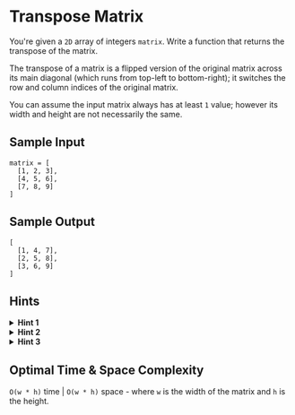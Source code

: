 # Transpose Matrix

You're given a `2D` array of integers `matrix`. Write a function that returns the transpose of the matrix.

The transpose of a matrix is a flipped version of the original matrix across its main diagonal (which runs from top-left to bottom-right); it switches the row and column indices of the original matrix.

You can assume the input matrix always has at least `1` value; however its width and height are not necessarily the same.

## Sample Input

```plaintext
matrix = [
  [1, 2, 3],
  [4, 5, 6],
  [7, 8, 9]
]
```

## Sample Output

```plaintext
[
  [1, 4, 7],
  [2, 5, 8],
  [3, 6, 9]
]
```

## Hints

<details>
<summary><b>Hint 1</b></summary>

The row and column indices of each entry in the matrix should be flipped. For example, the value at `matrix[1][2]` will be at `matrix[2][1]` in the transpose of the matrix.

</details>

<details>
<summary><b>Hint 2</b></summary>

Each column in the matrix should be become a row in the transpose of the matrix. Each row in the matrix should become a column in the transpose of the matrix.

</details>

<details>
<summary><b>Hint 3</b></summary>

Try iterating one column at a time, and with each column, create a row of the values to add to the transpose of the matrix.

</details>

## Optimal Time & Space Complexity

`O(w * h)` time | `O(w * h)` space - where `w` is the width of the matrix and `h` is the height.
